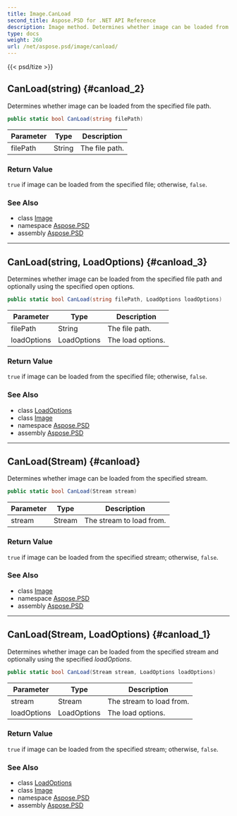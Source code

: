 ```yaml
---
title: Image.CanLoad
second_title: Aspose.PSD for .NET API Reference
description: Image method. Determines whether image can be loaded from the specified file path
type: docs
weight: 260
url: /net/aspose.psd/image/canload/
---
```

{{< psd/tize >}}
## CanLoad(string) {#canload_2}

Determines whether image can be loaded from the specified file path.

```csharp
public static bool CanLoad(string filePath)
```

| Parameter | Type | Description |
| --- | --- | --- |
| filePath | String | The file path. |

### Return Value

`true` if image can be loaded from the specified file; otherwise, `false`.

### See Also

* class [Image](../)
* namespace [Aspose.PSD](../../../aspose.psd/)
* assembly [Aspose.PSD](../../../)

---

## CanLoad(string, LoadOptions) {#canload_3}

Determines whether image can be loaded from the specified file path and optionally using the specified open options.

```csharp
public static bool CanLoad(string filePath, LoadOptions loadOptions)
```

| Parameter | Type | Description |
| --- | --- | --- |
| filePath | String | The file path. |
| loadOptions | LoadOptions | The load options. |

### Return Value

`true` if image can be loaded from the specified file; otherwise, `false`.

### See Also

* class [LoadOptions](../../loadoptions/)
* class [Image](../)
* namespace [Aspose.PSD](../../../aspose.psd/)
* assembly [Aspose.PSD](../../../)

---

## CanLoad(Stream) {#canload}

Determines whether image can be loaded from the specified stream.

```csharp
public static bool CanLoad(Stream stream)
```

| Parameter | Type | Description |
| --- | --- | --- |
| stream | Stream | The stream to load from. |

### Return Value

`true` if image can be loaded from the specified stream; otherwise, `false`.

### See Also

* class [Image](../)
* namespace [Aspose.PSD](../../../aspose.psd/)
* assembly [Aspose.PSD](../../../)

---

## CanLoad(Stream, LoadOptions) {#canload_1}

Determines whether image can be loaded from the specified stream and optionally using the specified *loadOptions*.

```csharp
public static bool CanLoad(Stream stream, LoadOptions loadOptions)
```

| Parameter | Type | Description |
| --- | --- | --- |
| stream | Stream | The stream to load from. |
| loadOptions | LoadOptions | The load options. |

### Return Value

`true` if image can be loaded from the specified stream; otherwise, `false`.

### See Also

* class [LoadOptions](../../loadoptions/)
* class [Image](../)
* namespace [Aspose.PSD](../../../aspose.psd/)
* assembly [Aspose.PSD](../../../)


